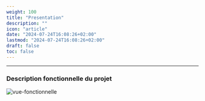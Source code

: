 ```yaml
---
weight: 100
title: "Presentation"
description: ""
icon: "article"
date: "2024-07-24T16:08:26+02:00"
lastmod: "2024-07-24T16:08:26+02:00"
draft: false
toc: false
---
```


<hr>

### Description fonctionnelle du projet

![vue-fonctionnelle](/images/vue-fonctionnelle.png)